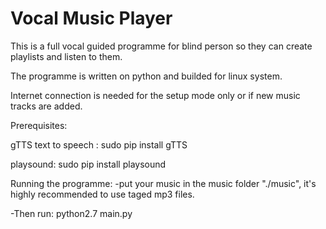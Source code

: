 # Vocal Music Player

This is a full vocal guided programme for blind person so they can create playlists and listen to them. 

The programme is written on python and builded for linux system.

Internet connection is needed for the setup mode only or if new music tracks are added.


Prerequisites:

gTTS text to speech :
sudo pip install gTTS

playsound:
sudo pip install playsound


Running the programme:
-put your music in the music folder "./music", it's highly recommended to use taged mp3 files.

-Then run: 
python2.7 main.py
